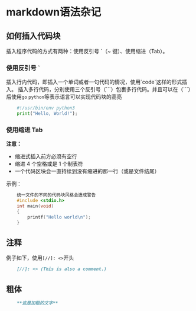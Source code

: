 # markdown语法杂记

## 如何插入代码块

插入程序代码的方式有两种：使用反引号 `（~ 键）、使用缩进（Tab）。

### 使用反引号 `

插入行内代码，即插入一个单词或者一句代码的情况，使用\`code\`这样的形式插入。
插入多行代码，分别使用三个反引号（\`\`\`）包裹多行代码。并且可以在（\`\`\`）后使用`go` `python`等表示语言可以实现代码块的高亮

```python
    #!/usr/bin/env python3
    print("Hello, World!");
 ```

### 使用缩进 Tab

**注意：**

- 缩进式插入前方必须有空行
- 缩进 4 个空格或是 1 个制表符
- 一个代码区块会一直持续到没有缩进的那一行（或是文件结尾）

示例：

```c
    统一文件的不同的代码块风格会造成警告
    #include <stdio.h>
    int main(void)
    {
        printf("Hello world\n");
    }
```

## 注释

[//]: <> (This is also a comment.)
例子如下，使用`[//]: <>`开头

``` markdown
    [//]: <> (This is also a comment.)
```

## 粗体

``` markdown
    **这是加粗的文字** 
```
